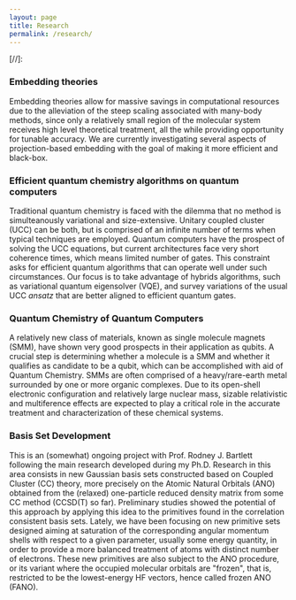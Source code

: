 ```yaml
---
layout: page
title: Research
permalink: /research/
---
```


[//]: <amp-img width="600" height="300" layout="responsive" src="http://lorempixel.com/600/300/sports"></amp-img>

### Embedding theories

Embedding theories allow for massive savings in computational resources due to the alleviation of the steep scaling associated with many-body methods, since only a relatively small region of the molecular system receives high level theoretical treatment, all the while providing opportunity for tunable accuracy. We are currently investigating several aspects of projection-based embedding with the goal of making it more efficient and black-box.

### Efficient quantum chemistry algorithms on quantum computers

Traditional quantum chemistry is faced with the dilemma that no method is simulteanously variational and size-extensive. Unitary coupled cluster (UCC) can be both, but is comprised of an infinite number of terms when typical techniques are employed. Quantum computers have the prospect of solving the UCC equations, but current architectures face very short coherence times, which means limited number of gates. This constraint asks for efficient quantum algorithms that can operate well under such circumstances. Our focus is to take advantage of hybrids algorithms, such as variational quantum eigensolver (VQE), and survey variations of the usual UCC $ansatz$ that are better aligned to efficient quantum gates.

### Quantum Chemistry of Quantum Computers

A relatively new class of materials, known as single molecule magnets (SMM), have shown very good prospects in their application as qubits. A crucial step is determining whether a molecule is a SMM and whether it qualifies as candidate to be a qubit, which can be accomplished with aid of Quantum Chemistry. SMMs are often comprised of a heavy/rare-earth metal surrounded by one or more organic complexes. Due to its open-shell electronic configuration and relatively large nuclear mass, sizable relativistic and multiference effects are expected to play a critical role in the accurate treatment and characterization of these chemical systems.   

### Basis Set Development

This is an (somewhat) ongoing project with Prof. Rodney J. Bartlett following the main research developed during my Ph.D. Research in this area consists in new Gaussian basis sets constructed based on Coupled Cluster (CC) theory, more precisely on the Atomic Natural Orbitals (ANO) obtained from the (relaxed) one-particle reduced density matrix from some CC method (CCSD(T) so far). Preliminary studies showed the potential of this approach by applying this idea to the primitives found in the correlation consistent basis sets. Lately, we have been focusing on new primitive sets designed aiming at saturation of the corresponding angular momentum shells with respect to a given parameter, usually some energy quantity, in order to provide a more balanced treatment of atoms with distinct number of electrons. These new primitives are also subject to the ANO procedure, or its variant where the occupied molecular orbitals are "frozen", that is, restricted to be the lowest-energy HF vectors, hence called frozen ANO (FANO).   

